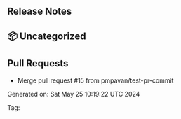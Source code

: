 ## Release Notes

## 📦 Uncategorized

## Pull Requests
- Merge pull request #15 from pmpavan/test-pr-commit

Generated on: Sat May 25 10:19:22 UTC 2024

Tag: 

